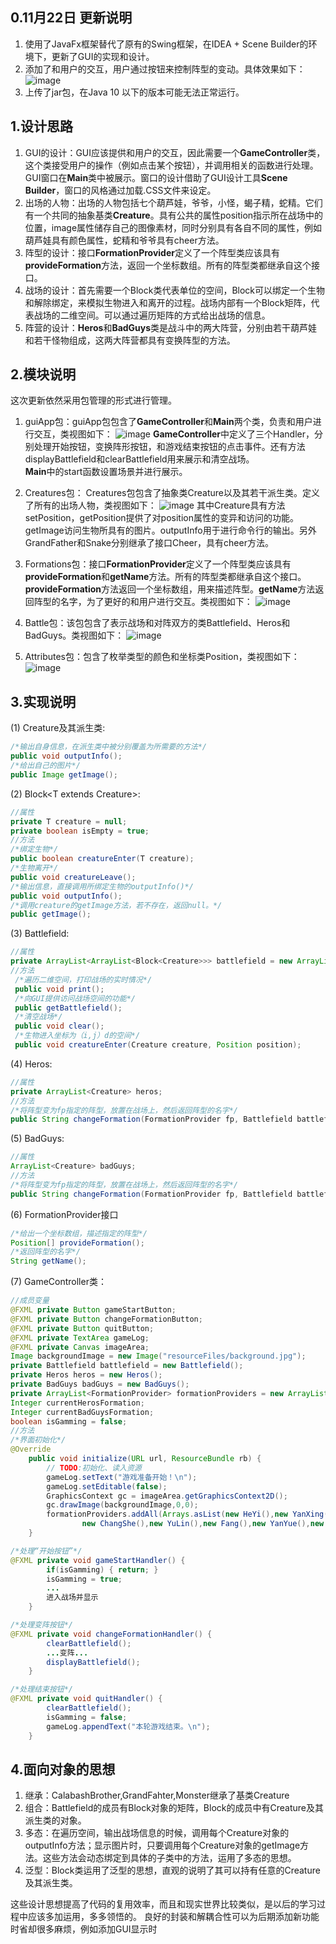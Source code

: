 ## 0.11月22日 更新说明
1. 使用了JavaFx框架替代了原有的Swing框架，在IDEA + Scene Builder的环境下，更新了GUI的实现和设计。
2. 添加了和用户的交互，用户通过按钮来控制阵型的变动。具体效果如下：
![image](https://github.com/czhnju161220026/image/blob/master/res3v4.png?raw=true)
3. 上传了jar包，在Java 10 以下的版本可能无法正常运行。

## 1.设计思路
1. GUI的设计：GUI应该提供和用户的交互，因此需要一个**GameController**类，这个类接受用户的操作（例如点击某个按钮），并调用相关的函数进行处理。GUI窗口在**Main**类中被展示。窗口的设计借助了GUI设计工具**Scene Builder**，窗口的风格通过加载.CSS文件来设定。
2. 出场的人物：出场的人物包括七个葫芦娃，爷爷，小怪，蝎子精，蛇精。它们有一个共同的抽象基类**Creature**。具有公共的属性position指示所在战场中的位置，image属性储存自己的图像素材，同时分别具有各自不同的属性，例如葫芦娃具有颜色属性，蛇精和爷爷具有cheer方法。
3. 阵型的设计：接口**FormationProvider**定义了一个阵型类应该具有**provideFormation**方法，返回一个坐标数组。所有的阵型类都继承自这个接口。
4. 战场的设计：首先需要一个Block类代表单位的空间，Block可以绑定一个生物和解除绑定，来模拟生物进入和离开的过程。战场内部有一个Block矩阵，代表战场的二维空间。可以通过遍历矩阵的方式给出战场的信息。
5. 阵营的设计：**Heros**和**BadGuys**类是战斗中的两大阵营，分别由若干葫芦娃和若干怪物组成，这两大阵营都具有变换阵型的方法。

## 2.模块说明
这次更新依然采用包管理的形式进行管理。
1. guiApp包：guiApp包包含了**GameController**和**Main**两个类，负责和用户进行交互，类视图如下：
![image](https://github.com/czhnju161220026/image/blob/master/Gui.jpg?raw=true)
**GameController**中定义了三个Handler，分别处理开始按钮，变换阵形按钮，和游戏结束按钮的点击事件。还有方法displayBattlefield和clearBattlefield用来展示和清空战场。<br>
**Main**中的start函数设置场景并进行展示。

2. Creatures包： Creatures包包含了抽象类Creature以及其若干派生类。定义了所有的出场人物，类视图如下：
![image](https://github.com/czhnju161220026/image/blob/master/Creature.jpg?raw=true)
其中Creature具有方法setPosition，getPosition提供了对position属性的变异和访问的功能。getImage访问生物所具有的图片。outputInfo用于进行命令行的输出。另外GrandFather和Snake分别继承了接口Cheer，具有cheer方法。

3. Formations包：接口**FormationProvider**定义了一个阵型类应该具有**provideFormation**和**getName**方法。所有的阵型类都继承自这个接口。
**provideFormation**方法返回一个坐标数组，用来描述阵型。**getName**方法返回阵型的名字，为了更好的和用户进行交互。类视图如下：
![image](https://github.com/czhnju161220026/image/blob/master/Formation.jpg?raw=true)

4. Battle包：该包包含了表示战场和对阵双方的类Battlefield、Heros和BadGuys。类视图如下：
![image](https://github.com/czhnju161220026/image/blob/master/Battle.jpg?raw=true)

5. Attributes包：包含了枚举类型的颜色和坐标类Position，类视图如下：
![image](https://github.com/czhnju161220026/image/blob/master/Attribute.jpg?raw=true)


## 3.实现说明
(1) Creature及其派生类:
``` java  
/*输出自身信息，在派生类中被分别覆盖为所需要的方法*/
public void outputInfo(); 
/*给出自己的图片*/
public Image getImage();
```

(2) Block&lt;T extends Creature&gt;:
``` java
//属性
private T creature = null;
private boolean isEmpty = true;
//方法
/*绑定生物*/
public boolean creatureEnter(T creature);
/*生物离开*/
public void creatureLeave();
/*输出信息，直接调用所绑定生物的outputInfo()*/
public void outputInfo();
/*调用creature的getImage方法，若不存在，返回null。*/
public getImage();
```

(3) Battlefield:
``` java
//属性
private ArrayList<ArrayList<Block<Creature>>> battlefield = new ArrayList<>();
//方法
 /*遍历二维空间，打印战场的实时情况*/
 public void print();
 /*向GUI提供访问战场空间的功能*/
 public getBattlefield();
 /*清空战场*/
 public void clear();
 /*生物进入坐标为（i,j）d的空间*/
 public void creatureEnter(Creature creature, Position position);
```

(4) Heros:
``` java
//属性
private ArrayList<Creature> heros;
//方法
/*将阵型变为fp指定的阵型，放置在战场上，然后返回阵型的名字*/
public String changeFormation(FormationProvider fp, Battlefield battlefield);
```
(5) BadGuys:
``` java
//属性
ArrayList<Creature> badGuys;
//方法
/*将阵型变为fp指定的阵型，放置在战场上，然后返回阵型的名字*/
public String changeFormation(FormationProvider fp, Battlefield battlefield);
```

(6) FormationProvider接口
``` java
/*给出一个坐标数组，描述指定的阵型*/
Position[] provideFormation();
/*返回阵型的名字*/
String getName();
```

(7) GameController类：
``` java
//成员变量
@FXML private Button gameStartButton;
@FXML private Button changeFormationButton;
@FXML private Button quitButton;
@FXML private TextArea gameLog;
@FXML private Canvas imageArea;
Image backgroundImage = new Image("resourceFiles/background.jpg");
private Battlefield battlefield = new Battlefield();
private Heros heros = new Heros();
private BadGuys badGuys = new BadGuys();
private ArrayList<FormationProvider> formationProviders = new ArrayList<>();
Integer currentHerosFormation;
Integer currentBadGuysFormation;
boolean isGamming = false;
//方法
/*界面初始化*/
@Override
    public void initialize(URL url, ResourceBundle rb) {
        // TODO:初始化、读入资源
        gameLog.setText("游戏准备开始！\n");
        gameLog.setEditable(false);
        GraphicsContext gc = imageArea.getGraphicsContext2D();
        gc.drawImage(backgroundImage,0,0);
        formationProviders.addAll(Arrays.asList(new HeYi(),new YanXing(),new ChongE(),
                new ChangShe(),new YuLin(),new Fang(),new YanYue(),new FengShi()));
    }

/*处理“开始按钮”*/
@FXML private void gameStartHandler() {
        if(isGamming) { return; }
        isGamming = true;
        ...
        进入战场并显示
    }

/*处理变阵按钮*/
@FXML private void changeFormationHandler() {
        clearBattlefield();
        ...变阵...
        displayBattlefield();
    }

/*处理结束按钮*/
@FXML private void quitHandler() {
        clearBattlefield();
        isGamming = false;
        gameLog.appendText("本轮游戏结束。\n");
    }
```

## 4.面向对象的思想
1. 继承：CalabashBrother,GrandFahter,Monster继承了基类Creature
2. 组合：Battlefield的成员有Block对象的矩阵，Block的成员中有Creature及其派生类的对象。
3. 多态：在遍历空间，输出战场信息的时候，调用每个Creature对象的outputInfo方法；显示图片时，只要调用每个Creature对象的getImage方法。这些方法会动态绑定到具体的子类中的方法，运用了多态的思想。
4. 泛型：Block类运用了泛型的思想，直观的说明了其可以持有任意的Creature及其派生类。

这些设计思想提高了代码的复用效率，而且和现实世界比较类似，是以后的学习过程中应该多加运用，多多领悟的。
良好的封装和解耦合性可以为后期添加新功能时省却很多麻烦，例如添加GUI显示时